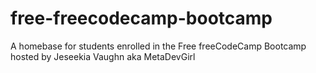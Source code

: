 # free-freecodecamp-bootcamp
A homebase for students enrolled in the Free freeCodeCamp Bootcamp hosted by Jeseekia Vaughn aka MetaDevGirl
